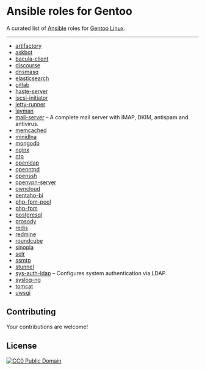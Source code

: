 # Ansible roles for Gentoo

A curated list of [Ansible](http://www.ansible.com) roles for [Gentoo Linux](https://www.gentoo.org).

---

*  [artifactory](https://github.com/gentoo-ansible/role-artifactory)
*  [askbot](https://github.com/gentoo-ansible/role-askbot)
*  [bacula-client](https://github.com/gentoo-ansible/role-bacula-client)
*  [discourse](https://github.com/gentoo-ansible/role-discourse)
*  [dnsmasq](https://github.com/gentoo-ansible/role-dnsmasq)
*  [elasticsearch](https://github.com/gentoo-ansible/role-elasticsearch)
*  [gitlab](https://github.com/gentoo-ansible/role-gitlab)
*  [haste-server](https://github.com/gentoo-ansible/role-haste-server)
*  [iscsi-initiator](https://github.com/gentoo-ansible/role-iscsi-initiator)
*  [jetty-runner](https://github.com/gentoo-ansible/role-jetty-runner)
*  [layman](https://github.com/gentoo-ansible/role-layman)
*  [mail-server](https://github.com/gentoo-ansible/role-mail-server) – A complete mail server with IMAP, DKIM, antispam and antivirus.
*  [memcached](https://github.com/gentoo-ansible/role-memcached)
*  [minidlna](https://github.com/gentoo-ansible/role-minidlna)
*  [mongodb](https://github.com/gentoo-ansible/role-mongodb)
*  [nginx](https://github.com/gentoo-ansible/role-nginx)
*  [ntp](https://github.com/gentoo-ansible/role-ntp)
*  [openldap](https://github.com/gentoo-ansible/role-openldap)
*  [openntpd](https://github.com/gentoo-ansible/role-openntpd)
*  [openssh](https://github.com/gentoo-ansible/role-openssh)
*  [openvpn-server](https://github.com/gentoo-ansible/role-openvpn-server)
*  [owncloud](https://github.com/gentoo-ansible/role-owncloud)
*  [pentaho-bi](https://github.com/gentoo-ansible/role-pentaho-bi)
*  [php-fpm-pool](https://github.com/gentoo-ansible/role-php-fpm-pool)
*  [php-fpm](https://github.com/gentoo-ansible/role-php-fpm)
*  [postgresql](https://github.com/gentoo-ansible/role-postgresql)
*  [prosody](https://github.com/gentoo-ansible/role-prosody)
*  [redis](https://github.com/gentoo-ansible/role-redis)
*  [redmine](https://github.com/gentoo-ansible/role-redmine)
*  [roundcube](https://github.com/gentoo-ansible/role-roundcube)
*  [sinopia](https://github.com/gentoo-ansible/role-sinopia)
*  [solr](https://github.com/gentoo-ansible/role-solr)
*  [ssmtp](https://github.com/gentoo-ansible/role-ssmtp)
*  [stunnel](https://github.com/gentoo-ansible/role-stunnel)
*  [sys-auth-ldap](https://github.com/gentoo-ansible/role-sys-auth-ldap) – Configures system authentication via LDAP.
*  [syslog-ng](https://github.com/gentoo-ansible/role-syslog-ng)
*  [tomcat](https://github.com/gentoo-ansible/role-tomcat)
*  [uwsgi](https://github.com/gentoo-ansible/role-uwsgi)

## Contributing

Your contributions are welcome!

## License

[![CC0 Public Domain](http://i.creativecommons.org/p/zero/1.0/88x31.png)](http://creativecommons.org/publicdomain/zero/1.0/)
